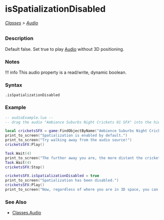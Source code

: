 # isSpatializationDisabled

###### [Classes](/core_api/raw_source) > [Audio](/core_api/classes/audio/AudioOverview)

### Description

Default false. Set true to play [Audio](/core_api/classes/audio/AudioOverview) without 3D positioning.

### Notes
!!! info
    This audio property is a read/write, dynamic boolean.

### Syntax

`.isSpatializationDisabled`

### Example

```lua
-- audioExample.lua --
-- drag the audio "Ambience Suburbs Night Crickets 01 SFX" into the hierarchy --

local cricketsSFX = game:FindObjectByName("Ambience Suburbs Night Crickets 01 SFX")
print_to_screen("Spatialization is enabled by default.")
print_to_screen("Try walking away from the audio source!")
cricketsSFX:Play()

Task.Wait(4)
print_to_screen("The further away you are, the more distant the crickets sound...")
Task.Wait(4)
cricketsSFX:Stop()

cricketsSFX.isSpatializationDisabled = true
print_to_screen("Spatialization has been disabled.")
cricketsSFX:Play()
print_to_screen("Now, regardless of where you are in 3D space, you can hear the crickets!")

```

### See Also

* [Classes.Audio](/core_api/classes/audio/AudioOverview)

